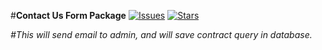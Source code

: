 #**Contact Us Form Package**
[![Issues](https://img.shields.io/github/issues/KareamFareg/ContactPackage.svg?style=flat-square)](https://github.com/KareamFareg/ContactPackage/issues)
[![Stars](https://img.shields.io/github/stars/KareamFareg/ContactPackage.svg?style=flat-square)](https://github.com/KareamFareg/ContactPackage/stargazers)

_#This will send email to admin, and will save contract query in database._